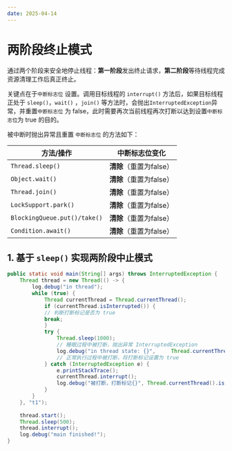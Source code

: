 ```yaml
---
date: 2025-04-14
---
```

# 两阶段终止模式

通过两个阶段来安全地停止线程：​**​第一阶段​**​发出终止请求，​**​第二阶段​**​等待线程完成资源清理工作后真正终止。

关键点在于`中断标志位` 设置。调用目标线程的 `interrupt()` 方法后，如果目标线程正处于 `sleep()`，`wait()` ，`join()` 等方法时，会抛出`InterruptedException`异常，并重置`中断标志位` 为 false，此时需要再次当前线程再次打断以达到设置`中断标志位`为 true 的目的。

被中断时抛出异常且重置 `中断标志位` 的方法如下：

| 方法/操作                        | 中断标志位变化              |
| ---------------------------- | -------------------- |
| `Thread.sleep()`             | ​**​清除​**​（重置为false） |
| `Object.wait()`              | ​**​清除​**​（重置为false） |
| `Thread.join()`              | ​**​清除​**​（重置为false） |
| `LockSupport.park()`         | ​**​清除​**​（重置为false） |
| `BlockingQueue.put()/take()` | ​**​清除​**​（重置为false） |
| `Condition.await()`          | ​**​清除​**​（重置为false） |

## 1. 基于 `sleep()` 实现两阶段中止模式

```Java
public static void main(String[] args) throws InterruptedException {  
    Thread thread = new Thread(() -> {  
        log.debug("in thread");  
        while (true) {  
            Thread currentThread = Thread.currentThread();  
            if (currentThread.isInterrupted()) { 
            // 判断打断标记是否为 true                
            break;  
            }  
            try {  
                Thread.sleep(1000); 
                // 睡眠过程中被打断，抛出异常 InterruptedException
                log.debug("in thread state: {}",     Thread.currentThread().getState()); 
                // 正常执行过程中被打断，将打断标记设置为 true
            } catch (InterruptedException e) {  
                e.printStackTrace();  
                currentThread.interrupt();  
                log.debug("被打断，打断标记{}", Thread.currentThread().isInterrupted());  
            }  
        }  
    }, "t1");  
  
    thread.start();  
    Thread.sleep(500);  
    thread.interrupt();  
    log.debug("main finished!");  
}
```

